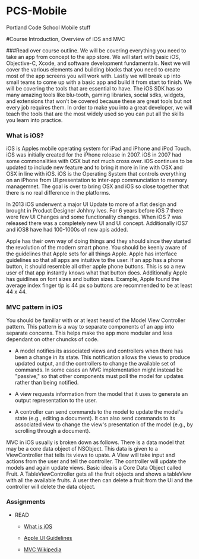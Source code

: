 PCS-Mobile
==========

Portland Code School Mobile stuff


#Course Introduction, Overview of iOS and MVC

###Read over course outline.
We will be covering everything you need to take an app from concept to the app store. We will start with basic iOS, Objective-C, Xcode, and software development fundamentals. Next we will cover the various elements and building blocks that you need to create most of the app screens you will work with. Lastly we will break up into small teams to come up with a basic app and build it from start to finish. 
We will be covering the tools that are essential to have. The iOS SDK has so many amazing tools like blu-tooth, gaming libraries, social sdks, widgets, and extensions that won’t be covered because these are great tools but not every job requires them. In order to make you into a great developer, we will teach the tools that are the most widely used so you can put all the skills you learn into practice.

### What is iOS?
iOS is Apples mobile operating system for iPad and iPhone and iPod Touch. iOS was initially created for the iPhone release in 2007. iOS in 2007 had some commonalities with OSX but not much cross over. iOS continues to be updated to include new feature and to bring it more in line with OSX and OSX in line with iOS. iOS is the Operating System that controls everything on an iPhone from UI presentation to inter-app communciation to memory managemnet. The goal is over to bring OSX and iOS so close together that there is no real difference in the platforms.

In 2013 iOS underwent a major UI Update to more of a flat design and brought in Product Designer Johhny Ives. For 6 years before iOS 7 there were few UI Changes and some functionality changes. When iOS 7 was released there was a completely new UI and UI concept. Additionally iOS7 and iOS8 have had 100-1000s of new apis added. 

Apple has their own way of doing things and they should since they started the revolution of the modern smart phone. You should be keenly aware of the guidelines that Apple sets for all things Apple. Apple has interface guidelines so that all apps are intuitive to the user. If an app has a phone button, it should resemble all other apple phone buttons. This is so a new user of that app instantly knows what that button does. Additionally Apple has guidlines on font sizes and button sizes. Example, Apple found the average index finger tip is 44 px so buttons are recommended to be at least 44 x 44.



### MVC pattern in iOS
You should be familiar with or at least heard of the Model View Controller pattern. This pattern is a way to separate components of an app into separate concerns. This helps make the app more modular and less dependant on other chuncks of code.

* A model notifies its associated views and controllers when there has been a change in its state. This notification allows the views to produce updated output, and the controllers to change the available set of commands. In some cases an MVC implementation might instead be "passive," so that other components must poll the model for updates rather than being notified.

* A view requests information from the model that it uses to generate an output representation to the user.

* A controller can send commands to the model to update the model's state (e.g., editing a document). It can also send commands to its associated view to change the view's presentation of the model (e.g., by scrolling through a document).

MVC in iOS usually is broken down as follows. There is a data model that may be a core data object of NSObject. This data is given to a ViewController that tells its views to upate. A View will take input and actions from the user and tell the controller. The controller will update the models and again update views. Basic idea is a Core Data Object called Fruit. A TableViewController gets all the fruit objects and shows a tableView with all the available fruits. A user then can delete a fruit from the UI and the controller will delete the data object.

### Assignments
* READ
  * [What is iOS](https://www.apple.com/ios/what-is/)

  * [Apple UI Guidelines](https://developer.apple.com/library/iOS/documentation/userexperience/conceptual/mobilehig/)

  * [MVC Wikipedia](http://en.wikipedia.org/wiki/Model%E2%80%93view%E2%80%93controller)

